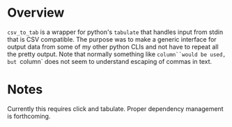 # Overview

`csv_to_tab` is a wrapper for python's `tabulate` that handles input from stdin that is CSV compatible. The purpose was to make a generic interface for output
data from some of my other python CLIs and not have to repeat all the pretty output. Note that normally something like `column``would be used, but `column` does
not seem to understand escaping of commas in text.

# Notes

Currently this requires click and tabulate. Proper dependency management is forthcoming. 

